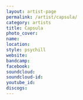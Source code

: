 ```yaml
---
layout: artist-page
permalink: /artist/capsula/
category: artists
title: Capsula
photo_cover: 
name: 
location: 
style: psychill
website: 
bandcamp: 
facebook: 
soundcloud: 
soundcloud-id: 
youtube_id: 
discogs: 
---
```

